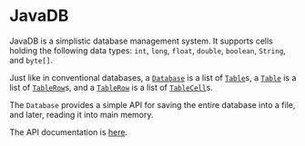 # JavaDB

JavaDB is a simplistic database management system. It supports cells holding the following data types: `int`, `long`, `float`, `double`, `boolean`, `String`, and `byte[]`.

Just like in conventional databases, a [`Database`](https://github.com/coderodde/JavaDB/blob/master/src/main/java/net/coderodde/javadb/Database.java) is a list of [`Table`](https://github.com/coderodde/JavaDB/blob/master/src/main/java/net/coderodde/javadb/Table.java)s, a [`Table`](https://github.com/coderodde/JavaDB/blob/master/src/main/java/net/coderodde/javadb/Table.java) is a list of [`TableRow`](https://github.com/coderodde/JavaDB/blob/master/src/main/java/net/coderodde/javadb/TableRow.java)s, and a [`TableRow`](https://github.com/coderodde/JavaDB/blob/master/src/main/java/net/coderodde/javadb/TableRow.java) is a list of [`TableCell`](https://github.com/coderodde/JavaDB/blob/master/src/main/java/net/coderodde/javadb/TableCell.java)s.

The `Database` provides a simple API for saving the entire database into a file, and later, reading it into main memory.

The API documentation is [here](http://coderodde.github.io/javadb/).
